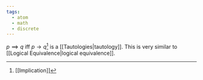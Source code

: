 ```yaml
---
tags:
  - atom
  - math
  - discrete
---
```

$p \implies q$  iff $p \to q$[^1] is a [[Tautologies|tautology]]. This is very similar to [[Logical Equivalence|logical equivalence]].

[^1]: [[Implication]]